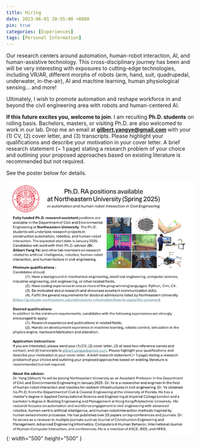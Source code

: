 ```yaml
---
title: Hiring
date: 2023-06-01 20:55:00 +0800
pin: true
categories: [Experiences]
tags: [Personal Information]
---
```

Our research centers around automation, human-robot interaction, AI, and human-assistive technology. This cross-disciplinary journey has been and will be very interesting with exposures to cutting-edge technologies, 
including VR/AR, different morphs of robots (arm, hand, suit, quadrupedal, underwater, in-the-air), AI and machine learning, human physiological sensing... and more!

Ultimately, I wish to promote automation and reshape workforce in and beyond the civil engineering area with robots and human-centered AI. 

**If this future excites you, welcome to join**. I am recuiting **Ph.D. students** on rolling basis. Bachelors, masters, or visiting Ph.D. are also welcomed to work in our lab. 
Drop me an email at **gilbert.yangye@gmail.com** with your (1) CV, (2) cover letter, and (3) transcripts. 
Please highlight your qualifications and describe your motivation in your cover letter. 
A brief research statement (~ 1 page) stating a research problem of your choice and outlining your proposed approaches based on existing literature is recommended but not required.

See the poster below for details.

![Desktop View](/images/poster.PNG){: width="500" height="500" }
